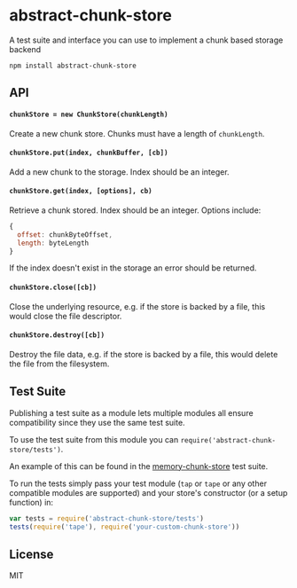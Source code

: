 # abstract-chunk-store

A test suite and interface you can use to implement a chunk based storage backend

```
npm install abstract-chunk-store
```

## API

#### `chunkStore = new ChunkStore(chunkLength)`

Create a new chunk store. Chunks must have a length of `chunkLength`.

#### `chunkStore.put(index, chunkBuffer, [cb])`

Add a new chunk to the storage. Index should be an integer.

#### `chunkStore.get(index, [options], cb)`

Retrieve a chunk stored. Index should be an integer.
Options include:

``` js
{
  offset: chunkByteOffset,
  length: byteLength
}
```

If the index doesn't exist in the storage an error should be returned.

#### `chunkStore.close([cb])`

Close the underlying resource, e.g. if the store is backed by a file, this would close the
file descriptor.

#### `chunkStore.destroy([cb])`

Destroy the file data, e.g. if the store is backed by a file, this would delete the file
from the filesystem.

## Test Suite

Publishing a test suite as a module lets multiple modules all ensure compatibility since
they use the same test suite.

To use the test suite from this module you can `require('abstract-chunk-store/tests')`.

An example of this can be found in the
[memory-chunk-store](https://github.com/mafintosh/memory-chunk-store/blob/master/test.js)
test suite.

To run the tests simply pass your test module (`tap` or `tape` or any other compatible
modules are supported) and your store's constructor (or a setup function) in:

```js
var tests = require('abstract-chunk-store/tests')
tests(require('tape'), require('your-custom-chunk-store'))
```

## License

MIT
